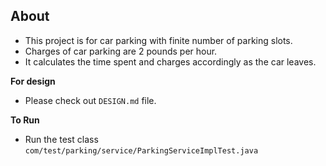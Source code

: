 ## About

* This project is for car parking with finite number of parking slots.
* Charges of car parking are 2 pounds per hour.
* It calculates the time spent and charges accordingly as the car leaves.

**For design**

* Please check out `DESIGN.md` file.

**To Run**

* Run the test class `com/test/parking/service/ParkingServiceImplTest.java`

